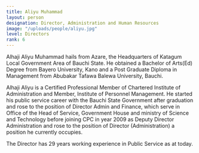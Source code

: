 ```yaml
---
title: Aliyu Muhammad
layout: person
designation: Director, Administration and Human Resources
image: "/uploads/people/aliyu.jpg"
level: Directors
rank: 6
---
```


Alhaji Aliyu Muhammad hails from Azare, the Headquarters of Katagum Local Government Area of Bauchi State. He obtained a Bachelor of Arts(Ed) Degree from Bayero University, Kano and a Post Graduate Diploma in Management from Abubakar Tafawa Balewa University, Bauchi. 

Alhaji Aliyu is a Certified Professional Member of Chartered Institute of Administration and Member, Institute of Personnel Management. He started his public service career with the Bauchi State Government after graduation and rose to the position of Director Admin and Finance, which serve in Office of the Head of Service, Government House and ministry of Science and Technology before joining CPC in year 2009 as Deputy Director Administration and rose to the position of Director (Administration) a position he currently occupies. 

The Director has 29 years working experience in Public Service as at today.